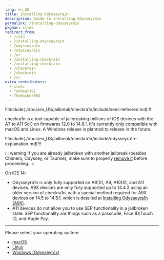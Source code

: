 ```yaml
---
lang: en_US
title: Installing Odysseyra1n
description: Guide to installing Odysseyra1n
permalink: /installing-odysseyra1n
pkgman: sileo
redirect_from:
  - /ra1n
  - /installing-odysseyrain
  - /odysseyra1n
  - /odysseyrain
  - /or
  - /installing-checkra1n
  - /installing-checkrain
  - /checkra1n
  - /checkrain
  - /cr
extra_contributors:
  - stekc
  - Tanbeer191
  - TheHacker894
---
```


!!!include(./docs/en_US/jailbreak/checkra1n/include/semi-tethered.md)!!!

checkra1n is a tool capable of jailbreaking millions of iOS devices with the A7 to A11 SoC on firmwares 12.0 to 14.8.1. It's currently only compatible with macOS and Linux. A Windows release is planned to release in the future.

!!!include(./docs/en_US/jailbreak/checkra1n/include/odysseyra1n-explanation.md)!!!

::: warning
If you are already jailbroken with another jailbreak (besides Chimera, Odyssey, or Taurine), make sure to properly [remove it](/restoring-rootfs) before proceeding.
:::

On iOS 14: 
- Odysseyra1n is only fully supported on A8(X), A9, A10(X), and A11 devices. A9X devices are only fully supported up to 14.4.2 using an older version of checkra1n, with a special method required for A9X devices on 14.5 to 14.8.1, which is detailed at [Installing Odysseyra1n (A9X)](/installing-odysseyra1n-a9x).
-  A11 devices do not allow you to use SEP functionality in a jailbroken state. SEP functionality are things such as a passcode, Face ID/Touch ID, and Apple Pay.

---

Please select your operating system:
- [macOS](/installing-odysseyra1n/macos)
- [Linux](/installing-odysseyra1n/linux)
- [Windows (Odysseyn1x)](/using-odysseyn1x)